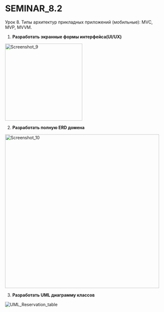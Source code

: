 # SEMINAR_8.2
Урок 8. Типы архитектур прикладных приложений (мобильные): MVC, MVP, MVVM.


1) **Разработать экранные формы интерфейса(UI/UX)**

<img width="252" alt="Screenshot_9" src="https://github.com/DEN068/SEMINAR_8.2/assets/112544350/cd0db552-22f0-4059-9bea-dd663c667aeb">


2) **Разработать полную ERD домена**

   
<img width="503" alt="Screenshot_10" src="https://github.com/DEN068/SEMINAR_8.2/assets/112544350/c2b05ed3-ee1f-489f-ae1e-dd4dbe802d02">



3) **Разработать UML диаграмму классов**

   


![UML_Reservation_table](https://github.com/DEN068/SEMINAR_8.2/assets/112544350/e3770b9a-6755-4078-a290-02b7c91b74af)

